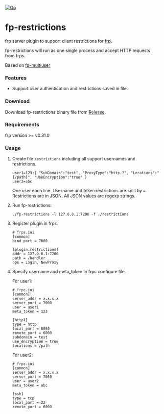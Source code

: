 [![Go](https://github.com/fjfjgg/fp-restrictions/actions/workflows/go.yml/badge.svg?branch=main)](https://github.com/fjfjgg/fp-restrictions/actions/workflows/go.yml)

# fp-restrictions

frp server plugin to support client restrictions for [frp](https://github.com/fatedier/frp).

fp-restrictions will run as one single process and accept HTTP requests from frps.

Based on [fp-multiuser](https://github.com/gofrp/fp-multiuser)

### Features

* Support user authentication and restrictions saved in file.

### Download

Download fp-restrictions binary file from [Release](https://github.com/fjfj/fp-restrictions/releases).

### Requirements

frp version >= v0.31.0

### Usage

1. Create file `restrictions` including all support usernames and restrictions.

    ```
    user1=123:{ "SubDomain":"test", "ProxyType":"http.?", "Locations":"[/path]", "UseEncryption":"true" }
    user2=abc
    ```

    One user each line. Username and token:restrictions are split by `=`. Restrictions are in JSON. All JSON values are regexp strings. 

2. Run fp-restrictions:

    `./fp-restrictions -l 127.0.0.1:7200 -f ./restrictions`

3. Register plugin in frps.

    ```
    # frps.ini
    [common]
    bind_port = 7000

    [plugin.restrictions]
    addr = 127.0.0.1:7200
    path = /handler
    ops = Login, NewProxy
    ```

4. Specify username and meta_token in frpc configure file.

    For user1:

    ```
    # frpc.ini
    [common]
    server_addr = x.x.x.x
    server_port = 7000
    user = user1
    meta_token = 123

    [http1]
    type = http
    local_port = 8080
    remote_port = 6000
    subdomain = test
    use_encryption = true
    locations = /path
    
    ```

    For user2:

    ```
    # frpc.ini
    [common]
    server_addr = x.x.x.x
    server_port = 7000
    user = user2
    meta_token = abc

    [ssh]
    type = tcp
    local_port = 22
    remote_port = 6000
    ```
